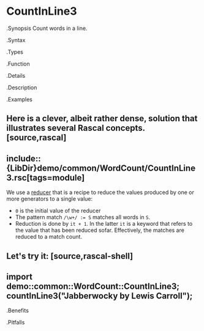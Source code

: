 # CountInLine3

.Synopsis
Count words in a line.

.Syntax

.Types

.Function

.Details

.Description

.Examples

Here is a clever, albeit rather dense, solution that illustrates several Rascal concepts.
[source,rascal]
----
include::{LibDir}demo/common/WordCount/CountInLine3.rsc[tags=module]
----

                
We use a [reducer]((Rascal:Expressions-Reducer)) that is a recipe to reduce the values produced by one or more generators
  to a single value:
  
* `0` is the initial value of the reducer
*  The pattern match `/\w+/ := S` matches all words in `S`.
*  Reduction is done by `it + 1`. In the latter `it` is a keyword that refers to the
   value that has been reduced sofar. Effectively, the matches are reduced to a match count.


Let's try it:
[source,rascal-shell]
----
import demo::common::WordCount::CountInLine3;
countInLine3("Jabberwocky by Lewis Carroll");
----

.Benefits

.Pitfalls

